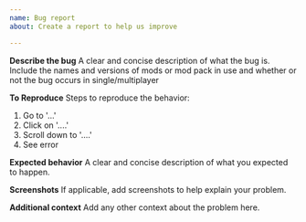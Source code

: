 ```yaml
---
name: Bug report
about: Create a report to help us improve

---
```


**Describe the bug**
A clear and concise description of what the bug is. Include the names and versions of mods or mod pack in use and whether or not the bug occurs in single/multiplayer

**To Reproduce**
Steps to reproduce the behavior:
1. Go to '...'
2. Click on '....'
3. Scroll down to '....'
4. See error

**Expected behavior**
A clear and concise description of what you expected to happen.

**Screenshots**
If applicable, add screenshots to help explain your problem.

**Additional context**
Add any other context about the problem here.
